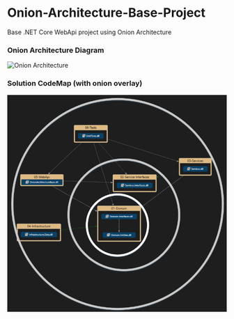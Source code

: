 # Onion-Architecture-Base-Project
Base .NET Core WebApi project using Onion Architecture


### Onion Architecture Diagram
<p>
  <img alt="Onion Architecture" width="400" src="https://www.incredible-web.com/media/1047/onion-arch.jpg">
</p>

<p></p>

### Solution CodeMap (with onion overlay)
<p>
  <img alt="Onion CodeMap" width="650" src="https://github.com/rmaleryk/Onion-Architecture-Base-Project/blob/master/OnionCodeMap.png">
</p>
